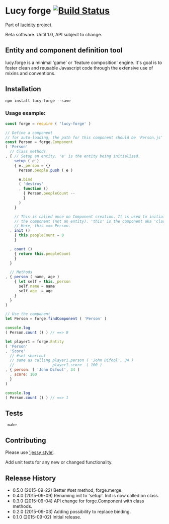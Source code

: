 # Lucy forge  [![Build Status](https://travis-ci.org/lucidogen/lucy-forge.svg)](https://travis-ci.org/lucidogen/lucy-forge)

Part of [lucidity](http://lucidity.io) project.

Beta software. Until 1.0, API subject to change.

## Entity and component definition tool

lucy.forge is a minimal 'game' or 'feature composition' engine. It's goal is to
foster clean and reusable Javascript code through the extensive use of mixins
and conventions.

## Installation

  ```shell
  npm install lucy-forge --save
  ```

### Usage example:

  ```Javascript
  const forge = require ( 'lucy-forge' )

  // Define a component
  // for auto-loading, the path for this component should be 'Person.js'
  const Person = forge.Component
  ( 'Person'
    // Class methods
  , { // Setup an entity. 'e' is the entity being initialized.
      setup ( e )
      { e._person = {}
        Person.people.push ( e )

        e.bind
        ( 'destroy'
        , function ()
          { Person.peopleCount --
          }
        )
      }

      // This is called once on Component creation. It is used to initialize
      // the component (not an entity). 'this' is the component aka 'class'.
      // Here, this === Person.
    , init ()
      { this.peopleCount = 0
      }

    , count ()
      { return this.peopleCount
      }
    }

    // Methods
  , { person ( name, age )
      { let self = this._person
        self.name = name
        self.age  = age
      }
    }
  )

  // Use the component
  let Person = forge.findComponent ( 'Person' )

  console.log
  ( Person.count () ) // ==> 0

  let player1 = forge.Entity
  ( 'Person'
  , 'Score'
    // #set shortcut
    // same as calling player1.person ( 'John Difool', 34 )
    //                 player1.score  ( 100 )
  , { person: [ 'John Difool', 34 ]  
    , score: 100
    }
  )

  console.log
  ( Person.count () ) // ==> 1
  ```


## Tests

  ```Shell
   make
  ```

## Contributing

Please use ['jessy style'](http://github.com/lucidogen/jessy).

Add unit tests for any new or changed functionality.

## Release History

* 0.5.0 (2015-09-22) Better #set method, forge.merge.
* 0.4.0 (2015-09-09) Renaming init to 'setup'. Init is now called on class.
* 0.3.0 (2015-09-04) API change for forge.Component with class methods.
* 0.2.0 (2015-09-03) Adding possibility to replace binding.
* 0.1.0 (2015-09-02) Initial release.
